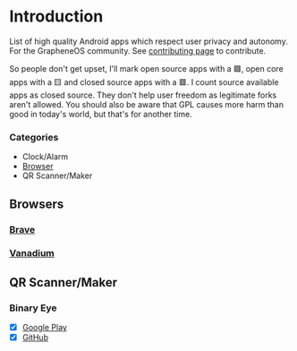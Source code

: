 # Introduction

List of high quality Android apps which respect user privacy and autonomy. For the GrapheneOS community. See [contributing page](CONTRIBUTING.md) to contribute.

So people don't get upset, I'll mark open source apps with a 🟩, open core apps with a 🟨 and closed source apps with a 🟥. I count source available apps as closed source. They don't help user freedom as legitimate forks aren't allowed. You should also be aware that GPL causes more harm than good in today's world, but that's for another time.

### Categories
- Clock/Alarm
- [Browser](#browsers)
- QR Scanner/Maker

## Browsers

### [Brave](apps/brave.md)

### [Vanadium](https://grapheneos.org/features#vanadium)
## QR Scanner/Maker

### Binary Eye
- [x] [Google Play](https://play.google.com/store/apps/details?id=de.markusfisch.android.binaryeye)
- [x] [GitHub](https://github.com/markusfisch/BinaryEye)
